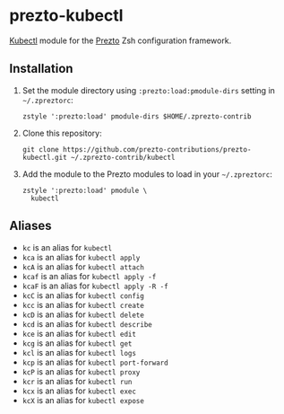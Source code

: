# prezto-kubectl

[Kubectl](https://github.com/kubernetes/kubectl) module for the
[Prezto](https://github.com/sorin-ionescu/prezto) Zsh configuration framework.

## Installation

1. Set the module directory using `:prezto:load:pmodule-dirs` setting in `~/.zpreztorc`:
    ```
    zstyle ':prezto:load' pmodule-dirs $HOME/.zprezto-contrib
    ```

2. Clone this repository:
    ```
    git clone https://github.com/prezto-contributions/prezto-kubectl.git ~/.zprezto-contrib/kubectl
    ```

3. Add the module to the Prezto modules to load in your `~/.zpreztorc`:
    ```
    zstyle ':prezto:load' pmodule \
      kubectl
    ```

## Aliases

- `kc` is an alias for `kubectl`
- `kca` is an alias for `kubectl apply`
- `kcA` is an alias for `kubectl attach`
- `kcaf` is an alias for `kubectl apply -f`
- `kcaF` is an alias for `kubectl apply -R -f`
- `kcC` is an alias for `kubectl config`
- `kcc` is an alias for `kubectl create`
- `kcD` is an alias for `kubectl delete`
- `kcd` is an alias for `kubectl describe`
- `kce` is an alias for `kubectl edit`
- `kcg` is an alias for `kubectl get`
- `kcl` is an alias for `kubectl logs`
- `kcp` is an alias for `kubectl port-forward`
- `kcP` is an alias for `kubectl proxy`
- `kcr` is an alias for `kubectl run`
- `kcx` is an alias for `kubectl exec`
- `kcX` is an alias for `kubectl expose`
